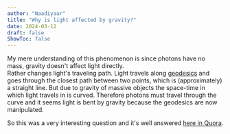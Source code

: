 ```yaml
---
author: "Naadiyaar"
title: "Why is light affected by gravity?"
date: 2024-03-12
draft: false
ShowToc: false
---
```

My mere understanding of this phenomenon is since photons have no mass, gravity doesn't affect light directly.  
Rather changes light's traveling path.
Light travels along [geodesics](https://en.wikipedia.org/wiki/Geodesic) and goes through the closest path between two points, which is (approximately) a straight line.
But due to gravity of massive objects the space-time in which light travels in is curved.
Therefore photons must travel through the curve and it seems light is bent by gravity because the geodesics are now manipulated.

So this was a very interesting question and it's well answered [here in Quora](https://www.quora.com/If-light-has-no-mass-why-is-it-affected-by-gravity-3).
